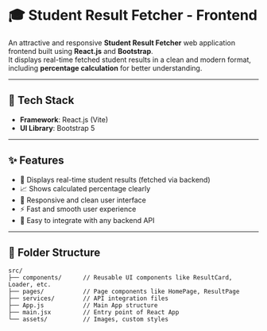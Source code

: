 # 🎓 Student Result Fetcher - Frontend

An attractive and responsive **Student Result Fetcher** web application frontend built using **React.js** and **Bootstrap**.  
It displays real-time fetched student results in a clean and modern format, including **percentage calculation** for better understanding.

---

## 🚀 Tech Stack

- **Framework**: React.js (Vite)
- **UI Library**: Bootstrap 5

---

## ✨ Features

- 🎯 Displays real-time student results (fetched via backend)
- 📈 Shows calculated percentage clearly
- 🎨 Responsive and clean user interface
- ⚡ Fast and smooth user experience
- 🧩 Easy to integrate with any backend API

---

## 📂 Folder Structure

```plaintext
src/
├── components/      // Reusable UI components like ResultCard, Loader, etc.
├── pages/           // Page components like HomePage, ResultPage
├── services/        // API integration files
├── App.js           // Main App structure
├── main.jsx         // Entry point of React App
└── assets/          // Images, custom styles
```
